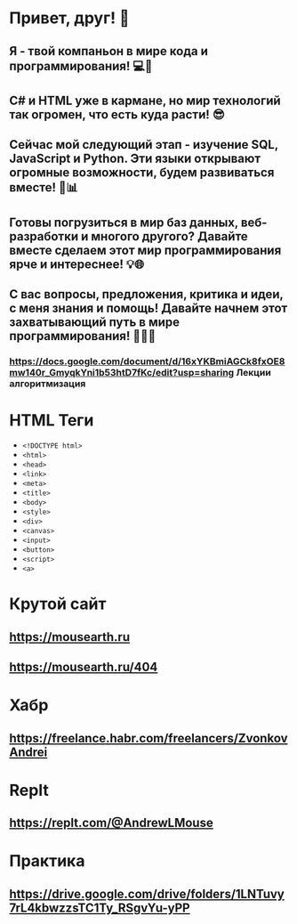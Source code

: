 # Привет, друг! 👋
## Я - твой компаньон в мире кода и программирования! 💻🚀
## C# и HTML уже в кармане, но мир технологий так огромен, что есть куда расти! 😎
## Сейчас мой следующий этап - изучение SQL, JavaScript и Python. Эти языки открывают огромные возможности, будем развиваться вместе! 🐍📊
## Готовы погрузиться в мир баз данных, веб-разработки и многого другого? Давайте вместе сделаем этот мир программирования ярче и интереснее! 💡🌐
## С вас вопросы, предложения, критика и идеи, с меня знания и помощь! Давайте начнем этот захватывающий путь в мире программирования! 🌟👨‍💻
### https://docs.google.com/document/d/16xYKBmiAGCk8fxOE8mw140r_GmyqkYni1b53htD7fKc/edit?usp=sharing Лекции алгоритмизация









# HTML Теги
- `<!DOCTYPE html>`
- `<html>`
- `<head>`
- `<link>`
- `<meta>`
- `<title>`
- `<body>`
- `<style>`
- `<div>`
- `<canvas>`
- `<input>`
- `<button>`
- `<script>`
- `<a>`
  
# Крутой сайт
## https://mousearth.ru
## https://mousearth.ru/404
# Хабр
## https://freelance.habr.com/freelancers/ZvonkovAndrei
# Replt
## https://replt.com/@AndrewLMouse
# Практика
## https://drive.google.com/drive/folders/1LNTuvy7rL4kbwzzsTC1Ty_RSgvYu-yPP
